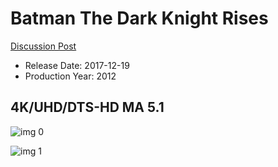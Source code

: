 # Batman The Dark Knight Rises

[Discussion Post](https://www.avsforum.com/threads/bass-eq-for-filtered-movies.2995212/post-57305420)

* Release Date: 2017-12-19
* Production Year: 2012

## 4K/UHD/DTS-HD MA 5.1

![img 0](https://i.imgur.com/IzY1Mjt.jpg)

![img 1](https://i.imgur.com/lyrFS51.jpg)

